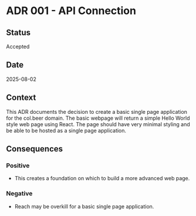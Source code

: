 # ADR 001 - API Connection

## Status

Accepted

## Date

2025-08-02

## Context

This ADR documents the decision to create a basic single page application for the col.beer domain. The basic webpage will return a simple Hello World style web page using React. The page should have very minimal styling and be able to be hosted as a single page application.

## Consequences

### Positive

- This creates a foundation on which to build a more advanced web page.

### Negative

- Reach may be overkill for a basic single page application.
